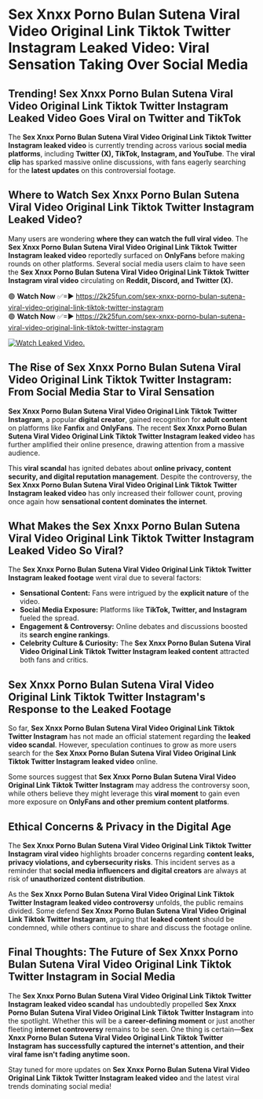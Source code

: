 # Sex ️Xnxx ️Porno Bulan Sutena Viral Video Original Link Tiktok Twitter Instagram Leaked Video: Viral Sensation Taking Over Social Media

## **Trending! Sex ️Xnxx ️Porno Bulan Sutena Viral Video Original Link Tiktok Twitter Instagram Leaked Video Goes Viral on Twitter and TikTok**
The **Sex ️Xnxx ️Porno Bulan Sutena Viral Video Original Link Tiktok Twitter Instagram leaked video** is currently trending across various **social media platforms**, including **Twitter (X), TikTok, Instagram, and YouTube**. The **viral clip** has sparked massive online discussions, with fans eagerly searching for the **latest updates** on this controversial footage.

## **Where to Watch Sex ️Xnxx ️Porno Bulan Sutena Viral Video Original Link Tiktok Twitter Instagram Leaked Video?**
Many users are wondering **where they can watch the full viral video**. The **Sex ️Xnxx ️Porno Bulan Sutena Viral Video Original Link Tiktok Twitter Instagram leaked video** reportedly surfaced on **OnlyFans** before making rounds on other platforms. Several social media users claim to have seen the **Sex ️Xnxx ️Porno Bulan Sutena Viral Video Original Link Tiktok Twitter Instagram viral video** circulating on **Reddit, Discord, and Twitter (X).**

🟢 **Watch Now** ✅=► https://2k25fun.com/sex-️xnxx-️porno-bulan-sutena-viral-video-original-link-tiktok-twitter-instagram  
🟢 **Watch Now** ✅=► https://2k25fun.com/sex-️xnxx-️porno-bulan-sutena-viral-video-original-link-tiktok-twitter-instagram  

[![Watch Leaked Video.](https://miro.medium.com/v2/resize:fit:828/format:webp/1*cilzJN44JGOrTw9NJCrNHA.gif "Watch Leaked Video")](https://2k25fun.com/sex-️xnxx-️porno-bulan-sutena-viral-video-original-link-tiktok-twitter-instagram)

## **The Rise of Sex ️Xnxx ️Porno Bulan Sutena Viral Video Original Link Tiktok Twitter Instagram: From Social Media Star to Viral Sensation**
**Sex ️Xnxx ️Porno Bulan Sutena Viral Video Original Link Tiktok Twitter Instagram**, a popular **digital creator**, gained recognition for **adult content** on platforms like **Fanfix** and **OnlyFans**. The recent **Sex ️Xnxx ️Porno Bulan Sutena Viral Video Original Link Tiktok Twitter Instagram leaked video** has further amplified their online presence, drawing attention from a massive audience.

This **viral scandal** has ignited debates about **online privacy, content security, and digital reputation management**. Despite the controversy, the **Sex ️Xnxx ️Porno Bulan Sutena Viral Video Original Link Tiktok Twitter Instagram leaked video** has only increased their follower count, proving once again how **sensational content dominates the internet**.

## **What Makes the Sex ️Xnxx ️Porno Bulan Sutena Viral Video Original Link Tiktok Twitter Instagram Leaked Video So Viral?**
The **Sex ️Xnxx ️Porno Bulan Sutena Viral Video Original Link Tiktok Twitter Instagram leaked footage** went viral due to several factors:
- **Sensational Content:** Fans were intrigued by the **explicit nature** of the video.
- **Social Media Exposure:** Platforms like **TikTok, Twitter, and Instagram** fueled the spread.
- **Engagement & Controversy:** Online debates and discussions boosted its **search engine rankings**.
- **Celebrity Culture & Curiosity:** The **Sex ️Xnxx ️Porno Bulan Sutena Viral Video Original Link Tiktok Twitter Instagram leaked content** attracted both fans and critics.

## **Sex ️Xnxx ️Porno Bulan Sutena Viral Video Original Link Tiktok Twitter Instagram's Response to the Leaked Footage**
So far, **Sex ️Xnxx ️Porno Bulan Sutena Viral Video Original Link Tiktok Twitter Instagram** has not made an official statement regarding the **leaked video scandal**. However, speculation continues to grow as more users search for the **Sex ️Xnxx ️Porno Bulan Sutena Viral Video Original Link Tiktok Twitter Instagram leaked video** online.

Some sources suggest that **Sex ️Xnxx ️Porno Bulan Sutena Viral Video Original Link Tiktok Twitter Instagram** may address the controversy soon, while others believe they might leverage this **viral moment** to gain even more exposure on **OnlyFans and other premium content platforms**.

## **Ethical Concerns & Privacy in the Digital Age**
The **Sex ️Xnxx ️Porno Bulan Sutena Viral Video Original Link Tiktok Twitter Instagram viral video** highlights broader concerns regarding **content leaks, privacy violations, and cybersecurity risks**. This incident serves as a reminder that **social media influencers and digital creators** are always at risk of **unauthorized content distribution**.

As the **Sex ️Xnxx ️Porno Bulan Sutena Viral Video Original Link Tiktok Twitter Instagram leaked video controversy** unfolds, the public remains divided. Some defend **Sex ️Xnxx ️Porno Bulan Sutena Viral Video Original Link Tiktok Twitter Instagram**, arguing that **leaked content** should be condemned, while others continue to share and discuss the footage online.

## **Final Thoughts: The Future of Sex ️Xnxx ️Porno Bulan Sutena Viral Video Original Link Tiktok Twitter Instagram in Social Media**
The **Sex ️Xnxx ️Porno Bulan Sutena Viral Video Original Link Tiktok Twitter Instagram leaked video scandal** has undoubtedly propelled **Sex ️Xnxx ️Porno Bulan Sutena Viral Video Original Link Tiktok Twitter Instagram** into the spotlight. Whether this will be a **career-defining moment** or just another fleeting **internet controversy** remains to be seen. One thing is certain—**Sex ️Xnxx ️Porno Bulan Sutena Viral Video Original Link Tiktok Twitter Instagram has successfully captured the internet's attention, and their viral fame isn't fading anytime soon.**

Stay tuned for more updates on **Sex ️Xnxx ️Porno Bulan Sutena Viral Video Original Link Tiktok Twitter Instagram leaked video** and the latest viral trends dominating social media!